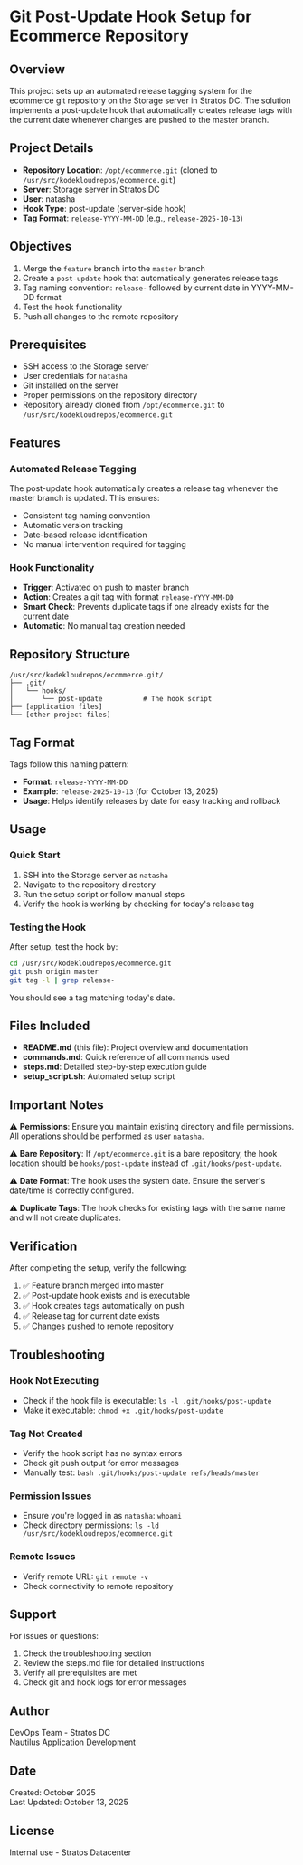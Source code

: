 # Git Post-Update Hook Setup for Ecommerce Repository

## Overview

This project sets up an automated release tagging system for the ecommerce git repository on the Storage server in Stratos DC. The solution implements a post-update hook that automatically creates release tags with the current date whenever changes are pushed to the master branch.

## Project Details

- **Repository Location**: `/opt/ecommerce.git` (cloned to `/usr/src/kodekloudrepos/ecommerce.git`)
- **Server**: Storage server in Stratos DC
- **User**: natasha
- **Hook Type**: post-update (server-side hook)
- **Tag Format**: `release-YYYY-MM-DD` (e.g., `release-2025-10-13`)

## Objectives

1. Merge the `feature` branch into the `master` branch
2. Create a `post-update` hook that automatically generates release tags
3. Tag naming convention: `release-` followed by current date in YYYY-MM-DD format
4. Test the hook functionality
5. Push all changes to the remote repository

## Prerequisites

- SSH access to the Storage server
- User credentials for `natasha`
- Git installed on the server
- Proper permissions on the repository directory
- Repository already cloned from `/opt/ecommerce.git` to `/usr/src/kodekloudrepos/ecommerce.git`

## Features

### Automated Release Tagging
The post-update hook automatically creates a release tag whenever the master branch is updated. This ensures:
- Consistent tag naming convention
- Automatic version tracking
- Date-based release identification
- No manual intervention required for tagging

### Hook Functionality
- **Trigger**: Activated on push to master branch
- **Action**: Creates a git tag with format `release-YYYY-MM-DD`
- **Smart Check**: Prevents duplicate tags if one already exists for the current date
- **Automatic**: No manual tag creation needed

## Repository Structure

```
/usr/src/kodekloudrepos/ecommerce.git/
├── .git/
│   └── hooks/
│       └── post-update          # The hook script
├── [application files]
└── [other project files]
```

## Tag Format

Tags follow this naming pattern:
- **Format**: `release-YYYY-MM-DD`
- **Example**: `release-2025-10-13` (for October 13, 2025)
- **Usage**: Helps identify releases by date for easy tracking and rollback

## Usage

### Quick Start

1. SSH into the Storage server as `natasha`
2. Navigate to the repository directory
3. Run the setup script or follow manual steps
4. Verify the hook is working by checking for today's release tag

### Testing the Hook

After setup, test the hook by:
```bash
cd /usr/src/kodekloudrepos/ecommerce.git
git push origin master
git tag -l | grep release-
```

You should see a tag matching today's date.

## Files Included

- **README.md** (this file): Project overview and documentation
- **commands.md**: Quick reference of all commands used
- **steps.md**: Detailed step-by-step execution guide
- **setup_script.sh**: Automated setup script

## Important Notes

⚠️ **Permissions**: Ensure you maintain existing directory and file permissions. All operations should be performed as user `natasha`.

⚠️ **Bare Repository**: If `/opt/ecommerce.git` is a bare repository, the hook location should be `hooks/post-update` instead of `.git/hooks/post-update`.

⚠️ **Date Format**: The hook uses the system date. Ensure the server's date/time is correctly configured.

⚠️ **Duplicate Tags**: The hook checks for existing tags with the same name and will not create duplicates.

## Verification

After completing the setup, verify the following:

1. ✅ Feature branch merged into master
2. ✅ Post-update hook exists and is executable
3. ✅ Hook creates tags automatically on push
4. ✅ Release tag for current date exists
5. ✅ Changes pushed to remote repository

## Troubleshooting

### Hook Not Executing
- Check if the hook file is executable: `ls -l .git/hooks/post-update`
- Make it executable: `chmod +x .git/hooks/post-update`

### Tag Not Created
- Verify the hook script has no syntax errors
- Check git push output for error messages
- Manually test: `bash .git/hooks/post-update refs/heads/master`

### Permission Issues
- Ensure you're logged in as `natasha`: `whoami`
- Check directory permissions: `ls -ld /usr/src/kodekloudrepos/ecommerce.git`

### Remote Issues
- Verify remote URL: `git remote -v`
- Check connectivity to remote repository

## Support

For issues or questions:
1. Check the troubleshooting section
2. Review the steps.md file for detailed instructions
3. Verify all prerequisites are met
4. Check git and hook logs for error messages

## Author

DevOps Team - Stratos DC  
Nautilus Application Development

## Date

Created: October 2025  
Last Updated: October 13, 2025

## License

Internal use - Stratos Datacenter
